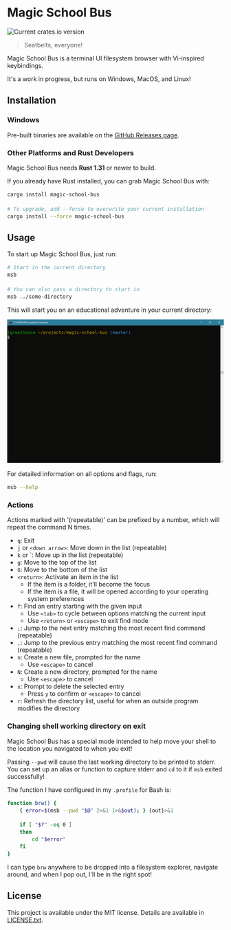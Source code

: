 # Magic School Bus
![Current crates.io version](https://img.shields.io/crates/v/magic-school-bus.svg)
> Seatbelts, everyone!

Magic School Bus is a terminal UI filesystem browser with Vi-inspired keybindings.

It's a work in progress, but runs on Windows, MacOS, and Linux!

## Installation

### Windows
Pre-built binaries are available on the [GitHub Releases page](https://github.com/LPGhatguy/magic-school-bus/releases).

### Other Platforms and Rust Developers
Magic School Bus needs **Rust 1.31** or newer to build.

If you already have Rust installed, you can grab Magic School Bus with:

```sh
cargo install magic-school-bus

# To upgrade, add --force to overwrite your current installation
cargo install --force magic-school-bus
```

## Usage
To start up Magic School Bus, just run:

```sh
# Start in the current directory
msb

# You can also pass a directory to start in
msb ../some-directory
```

This will start you on an educational adventure in your current directory:

![Example of Magic School Bus](images/demo.gif)

For detailed information on all options and flags, run:

```sh
msb --help
```

### Actions
Actions marked with '(repeatable)' can be prefixed by a number, which will repeat the command N times.

- `q`: Exit
- `j` or `<down arrow>`: Move down in the list (repeatable)
- `k` or `<up arrow>: Move up in the list (repeatable)
- `g`: Move to the top of the list
- `G`: Move to the bottom of the list
- `<return>`: Activate an item in the list
	- If the item is a folder, it'll become the focus
	- If the item is a file, it will be opened according to your operating system preferences
- `f`: Find an entry starting with the given input
	- Use `<tab>` to cycle between options matching the current input
	- Use `<return>` or `<escape>` to exit find mode
- `;`: Jump to the next entry matching the most recent find command (repeatable)
- `,`: Jump to the previous entry matching the most recent find command (repeatable)
- `n`: Create a new file, prompted for the name
	- Use `<escape>` to cancel
- `N`: Create a new directory, prompted for the name
	- Use `<escape>` to cancel
- `x`: Prompt to delete the selected entry
	- Press `y` to confirm or `<escape>` to cancel
- `r`: Refresh the directory list, useful for when an outside program modifies the directory

### Changing shell working directory on exit
Magic School Bus has a special mode intended to help move your shell to the location you navigated to when you exit!

Passing `--pwd` will cause the last working directory to be printed to stderr. You can set up an alias or function to capture stderr and `cd` to it if `msb` exited successfully!

The function I have configured in my `.profile` for Bash is:

```bash
function brw() {
	{ error=$(msb --pwd "$@" 2>&1 1>&$out); } {out}>&1

	if [ "$?" -eq 0 ]
	then
		cd "$error"
	fi
}
```

I can type `brw` anywhere to be dropped into a filesystem explorer, navigate around, and when I pop out, I'll be in the right spot!

## License
This project is available under the MIT license. Details are available in [LICENSE.txt](LICENSE.txt).